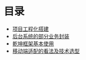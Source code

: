# 目录

- [项目工程化搭建](/post/react/code-standard.md)
- [后台系统的部分业务封装](/post/react/admin-use-packing.md)
- [乾坤框架基本使用](/post/react/micro-frontend-base.md)
- [移动端适配的看法及技术选型](/post/react/why-not-use-mobile-adapte.md)
